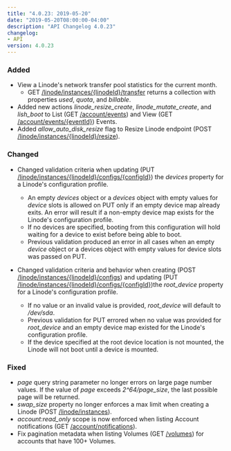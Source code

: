 ```yaml
---
title: "4.0.23: 2019-05-20"
date: "2019-05-20T08:00:00-04:00"
description: "API Changelog 4.0.23"
changelog:
- API
version: 4.0.23
---
```


### Added

- View a Linode's network transfer pool statistics for the current month.
    - GET [/linode/instances/{linodeId}/transfer](https://developers.linode.com/api/v4/linode-instances-linode-id-transfer) returns a collection with properties *used*, *quota*, and *billable*.
- Added new actions *linode\_resize\_create*, *linode\_mutate\_create*, and *lish\_boot* to List (GET [/account/events](https://www.linode.com/docs/api/account/)) and View (GET [/account/events/{eventId}](https://www.linode.com/docs/api/account/)) Events.
- Added *allow\_auto\_disk\_resize* flag to Resize Linode endpoint (POST [/linode/instances/{linodeId}/resize](https://developers.linode.com/api/v4/linode-instances-linode-id-resize/#post)).

### Changed

- Changed validation criteria when updating (PUT [/linode/instances/{linodeId}/configs/{configId}](https://developers.linode.com/api/v4/linode-instances-linode-id-configs-config-id/#put)) the *devices* property for a Linode's configuration profile.

    - An empty *devices* object or a *devices* object with empty values for *device* slots is allowed on PUT only if an empty device map already exits. An error will result if a non-empty device map exists for the Linode's configuration profile.
    - If no devices are specified, booting from this configuration will hold waiting for a device to exist before being able to boot.
    - Previous validation produced an error in all cases when an empty *device* object or a devices object with empty values for device slots was passed on PUT.
- Changed validation criteria and behavior when creating (POST [/linode/instances/{linodeId}/configs](https://developers.linode.com/api/v4/linode-instances-linode-id-configs)) and updating (PUT [/linode/instances/{linodeId}/configs/{configId}](https://developers.linode.com/api/v4/linode-instances-linode-id-configs-config-id/#put))the *root\_device* property for a Linode's configuration profile.
    - If no value or an invalid value is provided, *root\_device* will default to */dev/sda*.
    - Previous validation for PUT errored when no value was provided for *root\_device* and an empty device map existed for the Linode's configuration profile.
    - If the device specified at the root device location is not mounted, the Linode will not boot until a device is mounted.

### Fixed

- *page* query string parameter no longer errors on large page number values. If the value of *page* exceeds *2^64/page\_size*, the last possible page will be returned.
- *swap\_size* property no longer enforces a max limit when creating a Linode (POST [/linode/instances](https://developers.linode.com/api/v4/linode-instances/#post)).
- *account:read\_only* scope is now enforced when listing Account notifications (GET [/account/notifications](https://www.linode.com/docs/api/account/)).
- Fix pagination metadata when listing Volumes (GET [/volumes](https://developers.linode.com/api/v4/volumes)) for accounts that have 100+ Volumes.
